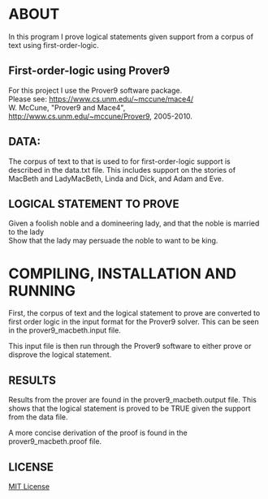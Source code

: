 ﻿# ABOUT  
In this program I prove logical statements given support from a corpus of text using first-order-logic.  

## First-order-logic using Prover9  
For this project I use the Prover9 software package.  
Please see: https://www.cs.unm.edu/~mccune/mace4/  
W. McCune, "Prover9 and Mace4", http://www.cs.unm.edu/~mccune/Prover9, 2005-2010.  

## DATA:  
The corpus of text to that is used to for first-order-logic support is described in the data.txt file. This includes support on the stories of MacBeth and LadyMacBeth, Linda and Dick, and Adam and Eve. 

## LOGICAL STATEMENT TO PROVE  
Given a foolish noble and a domineering lady, and that the noble is married to the lady  
Show that the lady may persuade the noble to want to be king.  

# COMPILING, INSTALLATION AND RUNNING  
First, the corpus of text and the logical statement to prove are converted to first order logic in the input format for the Prover9 solver. This can be seen in the prover9_macbeth.input file.  

This input file is then run through the Prover9 software to either prove or disprove the logical statement.  

## RESULTS  
Results from the prover are found in the prover9_macbeth.output file. This shows that the logical statement is proved to be TRUE given the support from the data file.  

A more concise derivation of the proof is found in the prover9_macbeth.proof file.  

## LICENSE  
[MIT License](https://github.com/shoeloh/first-order-logic/blob/master/LICENSE)  

